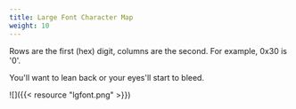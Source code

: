 ```yaml
---
title: Large Font Character Map
weight: 10
---
```


Rows are the first (hex) digit, columns are the second. For example,
0x30 is '0'.

You'll want to lean back or your eyes'll start to bleed.

![]({{< resource "lgfont.png" >}})

